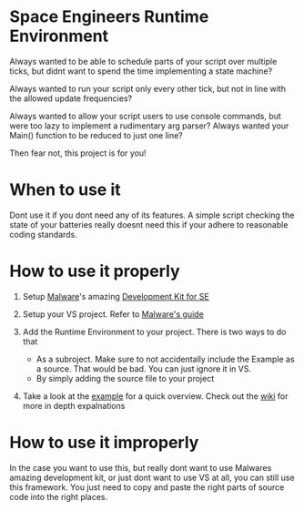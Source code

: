 # Space Engineers Runtime Environment
Always wanted to be able to schedule parts of your script over multiple ticks, but didnt want to spend the time implementing a state machine? 

Always wanted to run your script only every other tick, but not in line with the allowed update frequencies?

Always wanted to allow your script users to use console commands, but were too lazy to implement a rudimentary arg parser? Always wanted your Main() function to be reduced to just one line?

Then fear not, this project is for you!

# When to use it
Dont use it if you dont need any of its features. A simple script checking the state of your batteries really doesnt need this if your adhere to reasonable coding standards.

# How to use it properly
1. Setup [Malware](https://github.com/malware-dev)'s amazing [Development Kit for SE](https://github.com/malware-dev/MDK-SE/ "MDK-SE")

2. Setup your VS project. Refer to [Malware's guide](https://github.com/malware-dev/MDK-SE/wiki/Getting-Started)

3. Add the Runtime Environment to your project. There is two ways to do that
    * As a subroject. Make sure to not accidentally include the Example as a source. That would be bad. You can just ignore it in VS.
    * By simply adding the source file to your project

4. Take a look at the [example](https://github.com/IyeOnline/SpaceEngineers-RuntimeEnvironment/blob/master/Example/Program.cs) for a quick overview. Check out the [wiki](https://github.com/IyeOnline/SpaceEngineers-RuntimeEnvironment/wiki) for more in depth expalnations

# How to use it improperly
In the case you want to use this, but really dont want to use Malwares amazing development kit, or just dont want to use VS at all, you can still use this framework. 
You just need to copy and paste the right parts of source code into the right places.